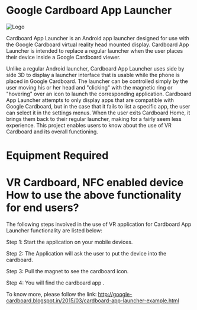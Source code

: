 Google Cardboard App Launcher
=============

![Logo](app/src/main/res/drawable-xxxhdpi/icon_fullres.png?raw=true "Cardboard Home")

 Cardboard App Launcher is an Android app launcher designed for use with the Google Cardboard virtual reality head mounted display. Cardboard App Launcher is intended to replace a regular launcher when the user places their device inside a Google Cardboard viewer.

Unlike a regular Android launcher, Cardboard App Launcher uses side by side 3D to display a launcher interface that is usable while the phone is placed in Google Cardboard. The launcher can be controlled simply by the user moving his or her head and "clicking" with the magnetic ring or "hovering" over an icon to launch the corresponding application. Cardboard App Launcher attempts to only display apps that are compatible with Google Cardboard, but in the case that it fails to list a specific app, the user can select it in the settings menus. When the user exits Cardboard Home, it brings them back to their regular launcher, making for a fairly seem less experience.
This project enables users to know about the use of VR Cardboard and its overall functioning. 

Equipment Required
=============
VR Cardboard, NFC enabled device
How to use the above functionality for end users?
=============
The following steps involved in the use of VR application for Cardboard App Launcher functionality are listed below:

Step 1: Start the application on your mobile devices.

Step 2: The Application will ask the user to put the device into the cardboard.

Step 3: Pull the magnet to see the cardboard icon.

Step 4: You will find the cardboard app .

To know more, please follow the link: http://google-cardboard.blogspot.in/2015/03/cardboard-app-launcher-example.html
